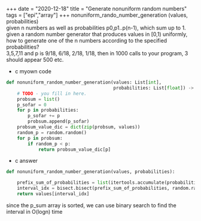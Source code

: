 +++ 
date = "2020-12-18"
title = "Generate nonuniform random numbers"
tags = ["epi","array"]
+++
nonuniform_rando_number_generation (values, probabilities)  
given n numbers as well as probabilities p0,p1..p(n-1), which sum up to 1. given a random number generator that produces values in [0,1) uniformly, how to generate one of the n numbers according to the specified probabilities?  
3,5,7,11 and p is 9/18, 6/18, 2/18, 1/18, then in 1000 calls to your program, 3 should appear 500 etc.
- c myown
code
```python
def nonuniform_random_number_generation(values: List[int],
                                        probabilities: List[float]) -> int:
    # TODO - you fill in here.
    probsum = list()
    p_sofar = 0
    for p in probabilities:
        p_sofar += p
        probsum.append(p_sofar)
    probsum_value_dic = dict(zip(probsum, values))
    random_p = random.random()
    for p in probsum:
        if random_p < p:
            return probsum_value_dic[p]
```
- c answer
```python
def nonuniform_random_number_generation(values, probabilities):

    prefix_sum_of_probabilities = list(itertools.accumulate(probabilities))
    interval_idx = bisect.bisect(prefix_sum_of_probabilities, random.random())
    return values[interval_idx]
```
since the p_sum array is sorted, we can use binary search to find the interval in O(logn) time
